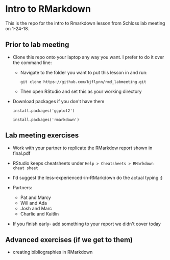 # Intro to RMarkdown

This is the repo for the intro to Rmarkdown lesson from Schloss lab meeting on 1-24-18.

## Prior to lab meeting

* Clone this repo onto your laptop any way you want. I prefer to do it over the command line:

  + Navigate to the folder you want to put this lesson in and run: 
  
    `git clone https://github.com/kjflynn/rmd_labmeeting.git`
    
  + Then open RStudio and set this as your working directory 


* Download packages if you don't have them

    `install.packages('ggplot2')`

    `install.packages('rmarkdown')`

## Lab meeting exercises

* Work with your partner to replicate the RMarkdow report shown in final.pdf

* RStudio keeps cheatsheets under `Help > Cheatsheets > RMarkdown cheat sheet`

* I'd suggest the less-experienced-in-RMarkdown do the actual typing :) 

* Partners: 
  + Pat and Marcy
  + Will and Ada
  + Josh and Marc
  + Charlie and Kaitlin 
  
* If you finish early- add something to your report we didn't cover today 

## Advanced exercises (if we get to them)

* creating bibliographies in RMarkdown

  